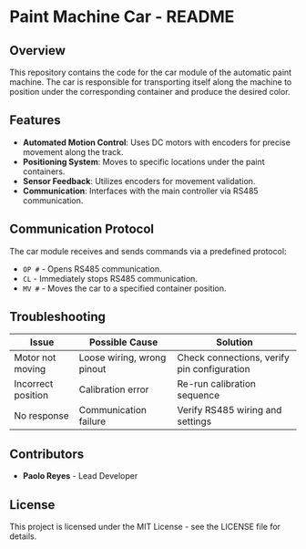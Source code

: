 # Paint Machine Car - README

## Overview
This repository contains the code for the car module of the automatic paint machine. The car is responsible for transporting itself along the machine to position under the corresponding container and produce the desired color.

## Features
- **Automated Motion Control**: Uses DC motors with encoders for precise movement along the track.
- **Positioning System**: Moves to specific locations under the paint containers.
- **Sensor Feedback**: Utilizes encoders for movement validation.
- **Communication**: Interfaces with the main controller via RS485 communication.

## Communication Protocol
The car module receives and sends commands via a predefined protocol:
- `OP #` - Opens RS485 communication.
- `CL` - Immediately stops RS485 communication.
- `MV #` - Moves the car to a specified container position.

## Troubleshooting
| Issue               | Possible Cause                | Solution |
|---------------------|-----------------------------|----------|
| Motor not moving   | Loose wiring, wrong pinout  | Check connections, verify pin configuration |
| Incorrect position | Calibration error           | Re-run calibration sequence |
| No response       | Communication failure       | Verify RS485 wiring and settings |


## Contributors
- **Paolo Reyes** - Lead Developer

## License
This project is licensed under the MIT License - see the LICENSE file for details.

